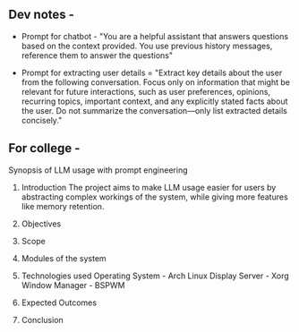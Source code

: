 ## Dev notes -

- Prompt for chatbot - "You are a helpful assistant that answers questions based on the context provided. You use previous history messages, reference them to answer the questions"

- Prompt for extracting user details = "Extract key details about the user from the following conversation. Focus only on information that might be relevant for future interactions, such as user preferences, opinions, recurring topics, important context, and any explicitly stated facts about the user. Do not summarize the conversation—only list extracted details concisely."

## For college -

Synopsis of LLM usage with prompt engineering

1. Introduction
   The project aims to make LLM usage easier for users by abstracting complex workings of the system, while giving more features like memory retention.

2. Objectives

3. Scope

4. Modules of the system

5. Technologies used
   Operating System - Arch Linux
   Display Server - Xorg
   Window Manager - BSPWM

6. Expected Outcomes

7. Conclusion
